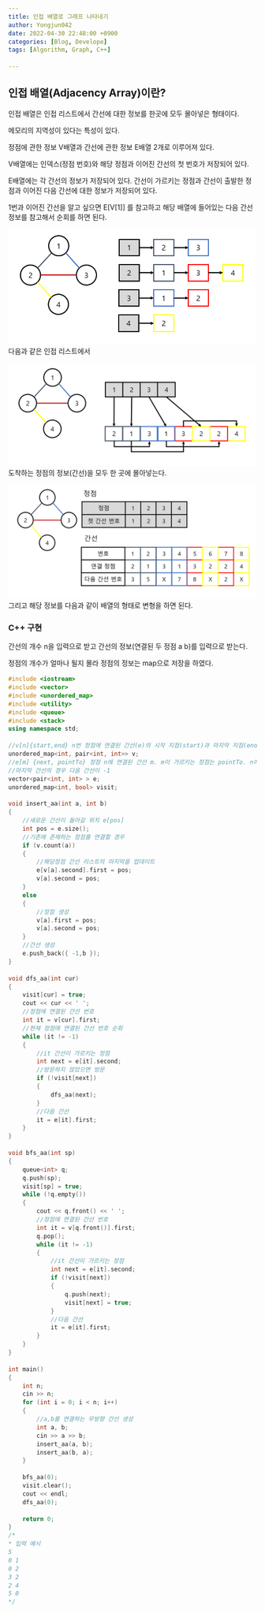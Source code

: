 ```yaml
---
title: 인접 배열로 그래프 나타내기
author: Yongjun042
date: 2022-04-30 22:48:00 +0900
categories: [Blog, Develope]
tags: [Algorithm, Graph, C++]

---
```


## 인접 배열(Adjacency Array)이란?

인접 배열은 인접 리스트에서 간선에 대한 정보를 한곳에 모두 몰아넣은 형태이다.

메모리의 지역성이 있다는 특성이 있다.

정점에 관한 정보 V배열과 간선에 관한 정보 E배열 2개로 이루어져 있다.

V배열에는 인덱스(정점 번호)와 해당 정점과 이어진 간선의 첫 번호가 저장되어 있다.

E배열에는 각 간선의 정보가 저장되어 있다. 간선이 가르키는 정점과 간선이 출발한 정점과 이어진 다음 간선에 대한 정보가 저장되어 있다.

1번과 이어진 간선을 알고 싶으면 E[V[1]] 를 참고하고 해당 배열에 들어있는 다음 간선 정보를 참고해서 순회를 하면 된다.

![adjacency list](/assets/img/postimg/adjacencyarray/1.png "각 정점 번호마다 연결된 다른 정점의 번호 (간선)를 화살표로 연결한 리스트가 있다.")
다음과 같은  인접 리스트에서

![trasnforming](/assets/img/postimg/adjacencyarray/2.png "이전 사진에서 연결된 간선의 리스트를 한곳에 모은다.")
도착하는 정점의 정보(간선)을 모두 한 곳에 몰아넣는다.

![Adjacency Array](/assets/img/postimg/adjacencyarray/3.png "리스트를 배열로 바꾸고 리스트의 연결 정보를 대응하는 배열 번호로 바꾸어 저장한다.")
그리고 해당 정보를 다음과 같이 배열의 형태로 변형을 하면 된다.

### C++ 구현

간선의 개수 n을 입력으로 받고 간선의 정보(연결된 두 정점 a b)를 입력으로 받는다.

정점의 개수가 얼마나 될지 몰라 정점의 정보는 map으로 저장을 하였다.

``` C++
#include <iostream>
#include <vector>
#include <unordered_map>
#include <utility>
#include <queue>
#include <stack>
using namespace std;

//v[n]{start,end} n번 정점에 연결된 간선(e)의 시작 지점(start)과 마지막 지점(end)
unordered_map<int, pair<int, int>> v;
//e[m] {next, pointTo} 정점 n에 연결된 간선 m. m이 가르키는 정점는 pointTo. n에 연결된 다른 간선 next.
//마지막 간선의 경우 다음 간선이 -1
vector<pair<int, int> > e;
unordered_map<int, bool> visit;

void insert_aa(int a, int b)
{
	//새로운 간선이 들어갈 위치 e[pos]
	int pos = e.size();
	//기존에 존재하는 정점를 연결할 경우
	if (v.count(a))
	{
		//해당정점 간선 리스트의 마지막을 업데이트
		e[v[a].second].first = pos;
		v[a].second = pos;
	}
	else
	{
		//정점 생성
		v[a].first = pos;
		v[a].second = pos;
	}
	//간선 생성
	e.push_back({ -1,b });
}

void dfs_aa(int cur)
{
	visit[cur] = true;
	cout << cur << ' ';
	//정점에 연결된 간선 번호
	int it = v[cur].first;
	//현재 정점에 연결된 간선 번호 순회
	while (it != -1)
	{
		//it 간선이 가르키는 정점
		int next = e[it].second;
		//방문하지 않았으면 방문
		if (!visit[next])
		{
			dfs_aa(next);
		}
		//다음 간선
		it = e[it].first;
	}
}

void bfs_aa(int sp)
{
	queue<int> q;
	q.push(sp);
	visit[sp] = true;
	while (!q.empty())
	{
		cout << q.front() << ' ';
		//정점에 연결된 간선 번호
		int it = v[q.front()].first;
		q.pop();
		while (it != -1)
		{
			//it 간선이 가르키는 정점
			int next = e[it].second;
			if (!visit[next])
			{
				q.push(next);
				visit[next] = true;
			}
			//다음 간선
			it = e[it].first;
		}
	}
}

int main()
{
	int n;
	cin >> n;
	for (int i = 0; i < n; i++)
	{
		//a,b를 연결하는 무방향 간선 생성
		int a, b;
		cin >> a >> b;
		insert_aa(a, b);
		insert_aa(b, a);
	}

	bfs_aa(0);
	visit.clear();
	cout << endl;
	dfs_aa(0);

	return 0;
}	
/*
* 입력 예시
5
0 1
0 2
3 2
2 4
5 0
*/

```
